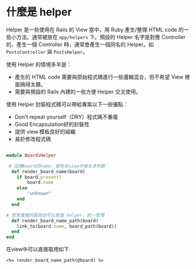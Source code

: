 # 什麼是 helper


Helper 是一些使用在 Rails 的 View 當中，用 Ruby 產生/整理 HTML code 的一些小方法。通常被放在 `app/helpers` 下。預設的 Helper 名字是對應 Controller 的，產生一個 Controller 時，通常會產生一個同名的 Helper。如 `PostsController` 與 `PostsHelper`。


使用 Helper 的情境多半是：

* 產生的 HTML code 需要與原始程式碼進行一些邏輯混合，但不希望 View 裡面搞得太髒。
* 需要與預設的 Rails 內建的一些方便 Helper 交叉使用。

使用 Helper 封裝程式碼可以帶給專案以下一些優點：

* Don't repeat yourself（DRY）程式碼不重複
* Good Encapsulation好的封裝性
* 提供 view 模板良好的組織
* 易於修改程式碼

```ruby

module BoardsHelper

 # 回傳board的name，避免在view中做太多判斷
  def render_board_name(board)
  	if board.present?
    	board.name
    else
    	"unknown"
    end
  end

# 常常重複的區段也可以寫進 helper，統一管理
  def render_board_name_path(board)
    link_to(board.name, board_path(board))
  end
end

```

在view中可以直接取用如下

```erb
<%= render_board_name_path(@board) %>
```
